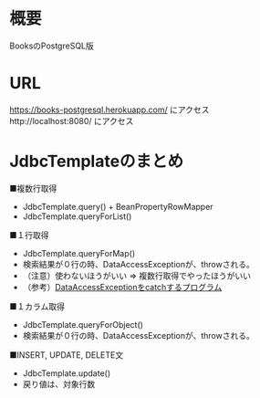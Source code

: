 # 概要
BooksのPostgreSQL版

# URL
https://books-postgresql.herokuapp.com/  にアクセス  
http://localhost:8080/  にアクセス

# JdbcTemplateのまとめ

■複数行取得
- JdbcTemplate.query() + BeanPropertyRowMapper
- JdbcTemplate.queryForList()


■１行取得
- JdbcTemplate.queryForMap()
- 検索結果が０行の時、DataAccessExceptionが、throwされる。
- （注意）使わないほうがいい => 複数行取得でやったほうがいい
- （参考）[DataAccessExceptionをcatchするプログラム](https://github.com/Megafriday/SpringBoot_Kaitai3/blob/master/src/main/java/com/example/dao/HelloRepository.java)


■１カラム取得
- JdbcTemplate.queryForObject()
- 検索結果が０行の時、DataAccessExceptionが、throwされる。


■INSERT, UPDATE, DELETE文
- JdbcTemplate.update()
- 戻り値は、対象行数
